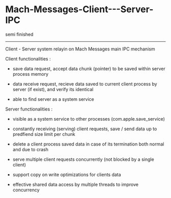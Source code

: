 # Mach-Messages-Client---Server-IPC

semi finished	

----------------------------------------------------------------------------------


Client - Server system relayin on Mach Messages main IPC mechanism 


Client functionalities :


 - save data request, accept data chunk (pointer) to be saved within server process memory   

 - data receive request, recieve data saved to current client process by server (if exist), and verify its identical   

 - able to find server as a system service 


Server functionalities : 

- visible as a system service to other processes (com.apple.save_service) 

- constantly receiving (serving) client requests, save / send data up to predfiend size limit per chunk   

- delete a client process saved data in case of its termination both normal and due to crash   

- serve multiple client requests concurrently (not blocked by a single client)     

- support copy on write optimizations for clients data  

- effective shared data access by multiple threads to improve concurrency  



